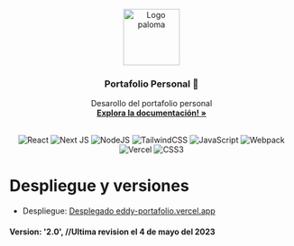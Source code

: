 <!-- PROJECT LOGO -->
<br />
<div align="center">
  <a href="https://github.com/othneildrew/Best-README-Template">
    <img src="https://eddy-portafolio.vercel.app/_next/image?url=%2Fimages%2FGifPalomaPNG.gif&w=128&q=75" alt="Logo paloma" width="100" height="100">
  </a>

  <h3 align="center">Portafolio Personal 🐢</h3>

  <p align="center">
    Desarollo del portafolio personal
    <br />
    <a href="https://github.com/eddysantiagoo/Portafolio-Eddy"><strong>Explora la documentación! »</strong></a>
    <br />
    <br />
  </p>
</div>

<div align="center">

![React](https://img.shields.io/badge/react-%2320232a.svg?style=for-the-badge&logo=react&logoColor=%2361DAFB)
![Next JS](https://img.shields.io/badge/Next-black?style=for-the-badge&logo=next.js&logoColor=white)
![NodeJS](https://img.shields.io/badge/node.js-6DA55F?style=for-the-badge&logo=node.js&logoColor=white)
![TailwindCSS](https://img.shields.io/badge/tailwindcss-%2338B2AC.svg?style=for-the-badge&logo=tailwind-css&logoColor=white)
![JavaScript](https://img.shields.io/badge/javascript-%23323330.svg?style=for-the-badge&logo=javascript&logoColor=%23F7DF1E)
![Webpack](https://img.shields.io/badge/webpack-%238DD6F9.svg?style=for-the-badge&logo=webpack&logoColor=black)
![Vercel](https://img.shields.io/badge/vercel-%23000000.svg?style=for-the-badge&logo=vercel&logoColor=white)
![CSS3](https://img.shields.io/badge/css3-%231572B6.svg?style=for-the-badge&logo=css3&logoColor=white)

</div>

# Despliegue y versiones<br/>

* Despliegue: [Desplegado eddy-portafolio.vercel.app](https://eddyy.dev)
#### Version: '2.0', //Ultima revision el 4 de mayo del 2023
